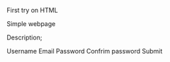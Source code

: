 First try on HTML

Simple webpage 

Description;

Username 
Email
Password 
Confrim password
Submit 
